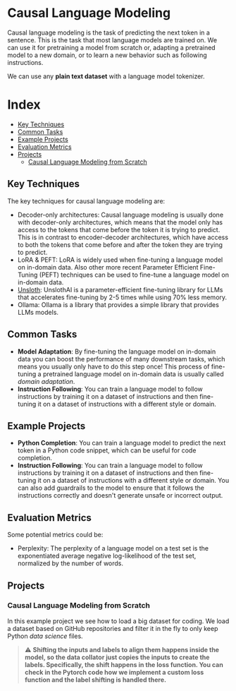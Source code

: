 # Causal Language Modeling

Causal language modeling is the task of predicting the next token in a sentence. This is the task that most language models are trained on. We can use it for pretraining a model from scratch or, adapting a pretrained model to a new domain, or to learn a new behavior such as following instructions.

We can use any **plain text dataset** with a language model tokenizer.

# Index

- [Key Techniques](#key-techniques)
- [Common Tasks](#common-tasks)
- [Example Projects](#example-projects)
- [Evaluation Metrics](#evaluation-metrics)
- [Projects](#projects)
  - [Causal Language Modeling from Scratch](#causal-language-modeling-from-scratch)

## Key Techniques

The key techniques for causal language modeling are:
- Decoder-only architectures: Causal language modeling is usually done with decoder-only architectures, which means that the model only has access to the tokens that come before the token it is trying to predict. This is in contrast to encoder-decoder architectures, which have access to both the tokens that come before and after the token they are trying to predict.
- LoRA & PEFT: LoRA is widely used when fine-tuning a language model on in-domain data. Also other more recent Parameter Efficient Fine-Tuning (PEFT) techniques can be used to fine-tune a language model on in-domain data.
- [Unsloth](https://github.com/unslothai/unsloth): UnslothAI is a parameter-efficient fine-tuning library for LLMs that accelerates fine-tuning by 2-5 times while using 70% less memory.
- Ollama: Ollama is a library that provides a simple library that provides LLMs models.

## Common Tasks

- **Model Adaptation**: By fine-tuning the language model on in-domain data you can boost the performance of many downstream tasks, which means you usually only have to do this step once! This process of fine-tuning a pretrained language model on in-domain data is usually called *domain adaptation*.
- **Instruction Following**: You can train a language model to follow instructions by training it on a dataset of instructions and then fine-tuning it on a dataset of instructions with a different style or domain.

## Example Projects

- **Python Completion**: You can train a language model to predict the next token in a Python code snippet, which can be useful for code completion.
- **Instruction Following**: You can train a language model to follow instructions by training it on a dataset of instructions and then fine-tuning it on a dataset of instructions with a different style or domain. You can also add guardrails to the model to ensure that it follows the instructions correctly and doesn't generate unsafe or incorrect output.

## Evaluation Metrics

Some potential metrics could be:

- Perplexity: The perplexity of a language model on a test set is the exponentiated average negative log-likelihood of the test set, normalized by the number of words.

## Projects

### Causal Language Modeling from Scratch

In this example project we see how to load a big dataset for coding. We load a dataset based on GitHub repositories and filter it in the fly to only keep Python *data science* files.

> ⚠️ **Shifting the inputs and labels to align them happens inside the model, so the data collator just copies the inputs to create the labels. Specifically, the shift happens in the loss function. You can check in the Pytorch code how we implement a custom loss function and the label shifting is handled there.**